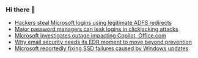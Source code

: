 ### Hi there 👋

<!--START_SECTION:feed-->
* [Hackers steal Microsoft logins using legitimate ADFS redirects](https://www.bleepingcomputer.com/news/security/hackers-steal-microsoft-logins-using-legitimate-adfs-redirects/)
* [Major password managers can leak logins in clickjacking attacks](https://www.bleepingcomputer.com/news/security/major-password-managers-can-leak-logins-in-clickjacking-attacks/)
* [Microsoft investigates outage impacting Copilot, Office.com](https://www.bleepingcomputer.com/news/microsoft/microsoft-investigates-outage-impacting-copilot-officecom/)
* [Why email security needs its EDR moment to move beyond prevention](https://www.bleepingcomputer.com/news/security/why-email-security-needs-its-edr-moment-to-move-beyond-prevention/)
* [Microsoft reportedly fixing SSD failures caused by Windows updates](https://www.bleepingcomputer.com/news/microsoft/microsoft-reportedly-fixing-ssd-failures-caused-by-windows-updates/)
<!--END_SECTION:feed-->

<!--
**frankenk/frankenk** is a ✨ _special_ ✨ repository because its `README.md` (this file) appears on your GitHub profile.

Here are some ideas to get you started:

- 🔭 I’m currently working on ...
- 🌱 I’m currently learning ...
- 👯 I’m looking to collaborate on ...
- 🤔 I’m looking for help with ...
- 💬 Ask me about ...
- 📫 How to reach me: ...
- 😄 Pronouns: ...
- ⚡ Fun fact: ...
-->



